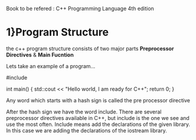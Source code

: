 Book to be refered : C++ Programming Language 4th edition

# 1}Program Structure
  the c++ program structure consists of two major parts **Preprocessor Directives** & **Main Fucntion**
  
  Lets take an example of a program...
  
  #include <iostream>

  int main() 
    {
      std::cout << "Hello world, I am ready for C++";
      return 0;
    }
    
  Any word which starts with a hash sign is called the pre processor directive
  
After the hash sign we have the word include. There are several preprocessor directives available in C++, but include is the one we see and use the most often.
Include means add the declarations of the given library. In this case we are adding the declarations of the iostream library.


